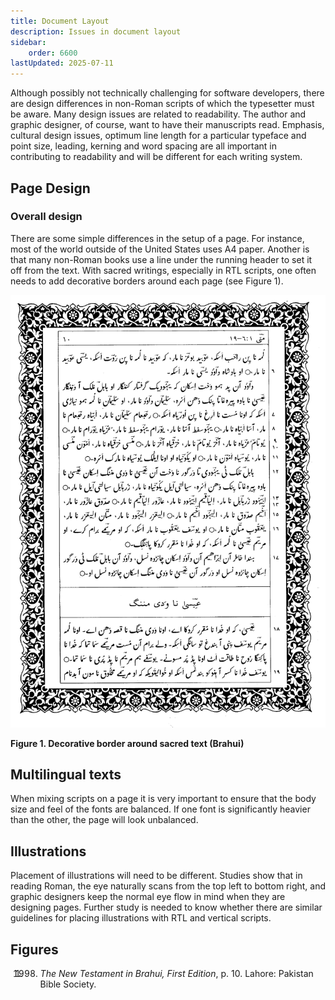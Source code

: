 ```yaml
---
title: Document Layout
description: Issues in document layout
sidebar:
    order: 6600
lastUpdated: 2025-07-11
---
```


Although possibly not technically challenging for software developers, there are design differences in non-Roman scripts of which the typesetter must be aware. Many design issues are related to readability. The author and graphic designer, of course, want to have their manuscripts read. Emphasis, cultural design issues, optimum line length for a particular typeface and point size, leading, kerning and word spacing are all important in contributing to readability and will be different for each writing system.

## Page Design

### Overall design

There are some simple differences in the setup of a page. For instance, most of the world outside of the United States uses A4 paper. Another is that many non-Roman books use a line under the running header to set it off from the text. With sacred writings, especially in RTL scripts, one often needs to add decorative borders around each page (see Figure 1).

![Figure 1. Decorative border around sacred text (Brahui))](images/6600-1-Aran.png)

**Figure 1. Decorative border around sacred text (Brahui)**

## Multilingual texts

When mixing scripts on a page it is very important to ensure that the body size and feel of the fonts are balanced. If one font is significantly heavier than the other, the page will look unbalanced.

## Illustrations

Placement of illustrations will need to be different. Studies show that in reading Roman, the eye naturally scans from the top left to bottom right, and graphic designers keep the normal eye flow in mind when they are designing pages. Further study is needed to know whether there are similar guidelines for placing illustrations with RTL and vertical scripts.

## Figures

1. 1998. *The New Testament in Brahui, First Edition*, p. 10. Lahore: Pakistan Bible Society.
